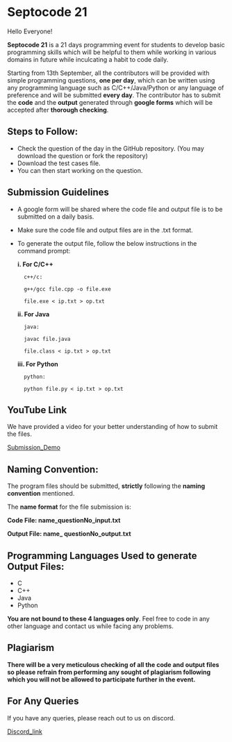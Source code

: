 # **Septocode 21**

Hello Everyone!

**Septocode 21** is a 21 days programming event for students to develop basic programming skills which will be helpful to them while working in various domains in future while inculcating a habit to code daily.

Starting from 13th September, all the contributors will be provided with simple programming questions, **one per day**, which can be written using any programming language such as C/C++/Java/Python or any language of preference and will be submitted **every day**. The contributor has to submit the **code** and the **output** generated through **google forms** which will be accepted after **thorough checking**.



## Steps to Follow:

- Check the question of the day in the GitHub repository. (You may download the question or fork the repository)
- Download the test cases file.
- You can then start working on the question.

 ## Submission Guidelines
- A google form will be shared where the code file and output file is to be submitted on a daily basis.
- Make sure the code file and output files are in the .txt format.
- To generate the output file, follow the below instructions in the command prompt:
  
  **i.	For C/C++**

        c++/c:

        g++/gcc file.cpp -o file.exe

        file.exe < ip.txt > op.txt

  **ii.	For Java**

        java: 

        javac file.java 

        file.class < ip.txt > op.txt

  **iii.	For Python**

        python: 

        python file.py < ip.txt > op.txt


## YouTube Link
We have provided a video for your better understanding of how to submit the files.

[Submission_Demo](https://www.youtube.com/watch?v=hIoJZifM3Jc)

  
## Naming Convention:
The program files should be submitted, **strictly** following the **naming convention** mentioned.

The **name format** for the file submission is:

**Code File: name_questionNo_input.txt**

**Output File: name_ questionNo_output.txt**

## Programming Languages Used to generate Output Files:
- C
- C++
- Java
- Python

**You are not bound to these 4 languages only**. Feel free to code in any other language and contact us while facing any problems.

## Plagiarism

 **There will be a very meticulous checking of all the code and output files so please refrain from performing any sought of plagiarism following which you will not be allowed to participate further in the event.**
  
## For Any Queries

If you have any queries, please reach out to us on discord.

[Discord_link](https://linktodocumentation)

